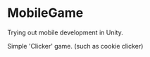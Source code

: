 # MobileGame
Trying out mobile development in Unity.

Simple 'Clicker' game. (such as cookie clicker)
